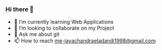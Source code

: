### Hi there 👋
- 🌱 I’m currently learning Web Applications
- 👯 I’m looking to collaborate on my Project
- 💬 Ask me about git 
- 📫 How to reach me-jayachandraeladandi1998@gmail.com
